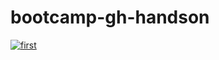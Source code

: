 # bootcamp-gh-handson
[![first](https://github.com/ashishgoelkarta/bootcamp-gh-handson/actions/workflows/first-workflow.yml/badge.svg)](https://github.com/ashishgoelkarta/bootcamp-gh-handson/actions/workflows/first-workflow.yml)